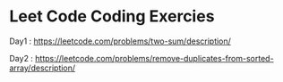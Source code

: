 # Leet Code Coding Exercies
Day1 : https://leetcode.com/problems/two-sum/description/

Day2 : https://leetcode.com/problems/remove-duplicates-from-sorted-array/description/
